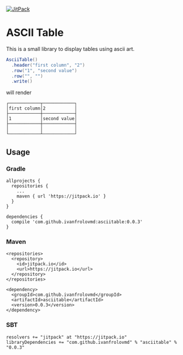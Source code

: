 [![JitPack](https://jitpack.io/v/ivanfrolovmd/asciitable.svg "Jit Pack Build Status")](https://jitpack.io/#ivanfrolovmd/asciitable)

# ASCII Table

This is a small library to display tables using ascii art.

```scala
AsciiTable()
  .header("first column", "2")
  .row("1", "second value")
  .row("", "")
  .write()
```

will render

```
┌────────────┬────────────┐
│first column│2           │
├────────────┼────────────┤
│1           │second value│
├────────────┼────────────┤
│            │            │
└────────────┴────────────┘
```

## Usage

### Gradle
```
allprojects {
  repositories {
    ...
    maven { url 'https://jitpack.io' }
  }
}

dependencies {
  compile 'com.github.ivanfrolovmd:asciitable:0.0.3'
}
```

### Maven
```
<repositories>
  <repository>
    <id>jitpack.io</id>
    <url>https://jitpack.io</url>
  </repository>
</repositories>

<dependency>
  <groupId>com.github.ivanfrolovmd</groupId>
  <artifactId>asciitable</artifactId>
  <version>0.0.3</version>
</dependency>
```

### SBT
```
resolvers += "jitpack" at "https://jitpack.io"
libraryDependencies += "com.github.ivanfrolovmd" % "asciitable" % "0.0.3"
```
